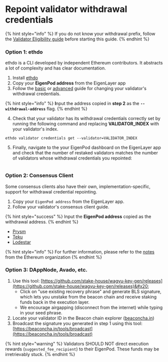 # Repoint validator withdrawal credentials

{% hint style="info" %}
If you do not know your withdrawal prefix, follow the [Validator Eligibility guide](validator-eligibility-withdrawal-prefix.md) before starting this guide.
{% endhint %}

### Option 1: ethdo

ethdo is a CLI developed by independent Ethereum contributors. It abstracts a lot of complexity and has clear documentation.

1. Install [ethdo](https://github.com/wealdtech/ethdo)
2. Copy your **EigenPod address** from the EigenLayer app
3. Follow the [basic](https://github.com/wealdtech/ethdo/blob/master/docs/changingwithdrawalcredentials.md#basic-operation) or [advanced](https://github.com/wealdtech/ethdo/blob/master/docs/changingwithdrawalcredentials.md#advanced-operation) guide for changing your validator's withdrawal credentials.&#x20;

{% hint style="info" %}
**I**nput the address copied in **step 2** as the **`--withdrawal-address`** flag.
{% endhint %}

4. Check that your validator has its withdrawal credentials correctly set by running the following command and replacing **VALIDATOR\_INDEX** with your validator's index.

```shell
ethdo validator credentials get --validator=VALIDATOR_INDEX
```

5. Finally, navigate to the your EigenPod dashboard on the EigenLayer app and check that the number of restaked validators matches the number of validators whose withdrawal credentials you repointed:

<figure><img src="../../../.gitbook/assets/Screenshot 2023-03-23 at 3.03.14 PM.png" alt=""/><figcaption></figcaption></figure>

### Option 2: Consensus Client

Some consensus clients also have their own, implementation-specific, support for withdrawal credential repointing.

1. Copy your `EigenPod address` from the EigenLayer app.
2. Follow your validator's consensus client guide.

{% hint style="success" %}
Input the **EigenPod address** copied as the withdrawal address.
{% endhint %}

* [Prysm](https://docs.prylabs.network/docs/wallet/withdraw-validator#option-1-partial-earnings-withdrawals)
* [Teku](https://docs.teku.consensys.net/HowTo/Withdrawal-Keys)
* [Lodestar](https://chainsafe.github.io/lodestar/reference/cli/#validator-bls-to-execution-change)

{% hint style="info" %}
For further information, please refer to the [notes](https://notes.ethereum.org/@launchpad/withdrawals-faq#Q-How-do-I-fully-withdraw-exit-my-validator) from the Ethereum organization &#x20;
{% endhint %}

### Option 3: DAppNode, Avado, etc.

1. Use this tool: [https://github.com/stake-house/wagyu-key-gen/releases](https://github.com/stake-house/wagyu-key-gen/releases)&#x20;
   * Click on "use existing recovery phrase" and generate BLS signature, which lets you unstake from the beacon chain and receive staking funds back in the execution layer.
   * We encourage airgapping (disconnect from the internet) while typing in your seed phrase.
2. Locate your validator ID in the Beacon chain explorer ([beaconcha.in](https://beaconcha.in/))
3. Broadcast the signature you generated in step 1 using this tool: [https://beaconcha.in/tools/broadcast](https://beaconcha.in/tools/broadcast)

{% hint style="warning" %}
Validators SHOULD NOT direct execution rewards (`suggested_fee_recipient`) to their EigenPod. These funds may be irretrievably stuck.
{% endhint %}

